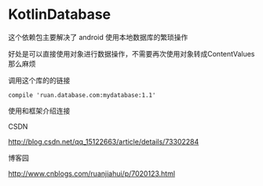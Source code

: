 # KotlinDatabase

这个依赖包主要解决了 android 使用本地数据库的繁琐操作 

好处是可以直接使用对象进行数据操作，不需要再次使用对象转成ContentValues那么麻烦


调用这个库的的链接

    compile 'ruan.database.com:mydatabase:1.1'
    
    

使用和框架介绍连接

CSDN

http://blog.csdn.net/qq_15122663/article/details/73302284

博客园

http://www.cnblogs.com/ruanjiahui/p/7020123.html
